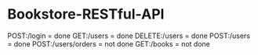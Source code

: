 # Bookstore-RESTful-API
POST:/login = done
GET:/users = done
DELETE:/users = done
POST:/users = done
POST:/users/orders = not done
GET:/books = not done
